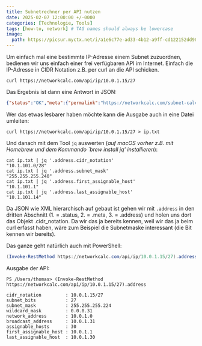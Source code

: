 ```yaml
---
title: Subnetrechner per API nutzen
date: 2025-02-07 12:00:00 +/-0000
categories: [Technologie, Tools]
tags: [how-to, network] # TAG names should always be lowercase
image:
  path: https://picsur.myctx.net/i/a1e6c77e-ad33-4b12-a9ff-cd122152dd98.png
---
```


Um einfach mal eine bestimmte IP-Adresse einem Subnet zuzuordnen, bedienen wir uns einfach einer frei verfügbaren API im Internet. Einfach die IP-Adresse in CIDR Notation z.B. per curl an die API schicken.

```console
curl https://networkcalc.com/api/ip/10.0.1.15/27
```

Das Ergebnis ist dann eine Antwort in JSON:

```json
{"status":"OK","meta":{"permalink":"https://networkcalc.com/subnet-calculator/10.0.1.15/27","next_address":"https://networkcalc.com/api/ip/10.0.1.16/27"},"address":{"cidr_notation":"10.0.1.15/27","subnet_bits":27,"subnet_mask":"255.255.255.224","wildcard_mask":"0.0.0.31","network_address":"10.0.1.0","broadcast_address":"10.0.1.31","assignable_hosts":30,"first_assignable_host":"10.0.1.1","last_assignable_host":"10.0.1.30"}}
```

Wer das etwas lesbarer haben möchte kann die Ausgabe auch in eine Datei umleiten:

```console
curl https://networkcalc.com/api/ip/10.0.1.15/27 > ip.txt
```

Und danach mit dem Tool `jq` auswerten (_auf macOS vorher z.B. mit Homebrew und dem Kommando `brew install jq' installieren_): 

```
cat ip.txt | jq '.address.cidr_notation'  
"10.1.101.0/28"
cat ip.txt | jq '.address.subnet_mask'                     
"255.255.255.240"
cat ip.txt | jq '.address.first_assignable_host'
"10.1.101.1"
cat ip.txt | jq '.address.last_assignable_host'
"10.1.101.14"
```
Da JSON wie XML hierarchisch auf gebaut ist gehen wir mit `.address` in den dritten Abschnitt (1. = .status, 2. = .meta, 3. = .address) und holen uns dort das Objekt .cidr_notation. Da wir das ja bereits kennen, weil wir das ja beim curl erfasst haben, wäre zum Beispiel die Subnetmaske interessant (die Bit kennen wir bereits).

Das ganze geht natürlich auch mit PowerShell:

```powershell
(Invoke-RestMethod https://networkcalc.com/api/ip/10.0.1.15/27).address
```
Ausgabe der API:

```
PS /Users/thomas> (Invoke-RestMethod https://networkcalc.com/api/ip/10.0.1.15/27).address

cidr_notation         : 10.0.1.15/27
subnet_bits           : 27
subnet_mask           : 255.255.255.224
wildcard_mask         : 0.0.0.31
network_address       : 10.0.1.0
broadcast_address     : 10.0.1.31
assignable_hosts      : 30
first_assignable_host : 10.0.1.1
last_assignable_host  : 10.0.1.30
```

